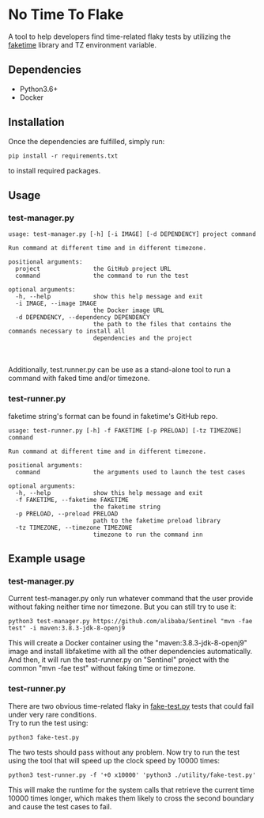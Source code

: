# No Time To Flake
A tool to help developers find time-related flaky tests by utilizing the [faketime](https://github.com/wolfcw/libfaketime) library and TZ environment variable.  

## Dependencies
* Python3.6+
* Docker

## Installation
Once the dependencies are fulfilled, simply run:
```
pip install -r requirements.txt
```
to install required packages.

## Usage
### test-manager.py
```
usage: test-manager.py [-h] [-i IMAGE] [-d DEPENDENCY] project command

Run command at different time and in different timezone.

positional arguments:
  project               the GitHub project URL
  command               the command to run the test

optional arguments:
  -h, --help            show this help message and exit
  -i IMAGE, --image IMAGE
                        the Docker image URL
  -d DEPENDENCY, --dependency DEPENDENCY
                        the path to the files that contains the commands necessary to install all
                        dependencies and the project
```
<br/><br/>
Additionally, test.runner.py can be use as a stand-alone tool to run a command with faked time and/or timezone.
### test-runner.py
faketime string's format can be found in faketime's GitHub repo.
```
usage: test-runner.py [-h] -f FAKETIME [-p PRELOAD] [-tz TIMEZONE] command

Run command at different time and in different timezone.

positional arguments:
  command               the arguments used to launch the test cases

optional arguments:
  -h, --help            show this help message and exit
  -f FAKETIME, --faketime FAKETIME
                        the faketime string
  -p PRELOAD, --preload PRELOAD
                        path to the faketime preload library
  -tz TIMEZONE, --timezone TIMEZONE
                        timezone to run the command inn
```
## Example usage
### test-manager.py
Current test-manager.py only run whatever command that the user provide without faking neither time nor timezone. But you can still try to use it:
```
python3 test-manager.py https://github.com/alibaba/Sentinel "mvn -fae test" -i maven:3.8.3-jdk-8-openj9
```
This will create a Docker container using the "maven:3.8.3-jdk-8-openj9" image and install libfaketime with all the other dependencies automatically. And then, it will run the test-runner.py on "Sentinel" project with the common "mvn -fae test" without faking time or timezone.

### test-runner.py
There are two obvious time-related flaky in [fake-test.py](https://github.com/polohan/CS-527-Project/blob/master/utility/fake-test.py) tests that could fail under very rare conditions.  
Try to run the test using:  
```
python3 fake-test.py
```
The two tests should pass without any problem.
Now try to run the test using the tool that will speed up the clock speed by 10000 times:
```
python3 test-runner.py -f '+0 x10000' 'python3 ./utility/fake-test.py'
```
This will make the runtime for the system calls that retrieve the current time 10000 times longer, which makes them likely to cross the second boundary and cause the test cases to fail.
